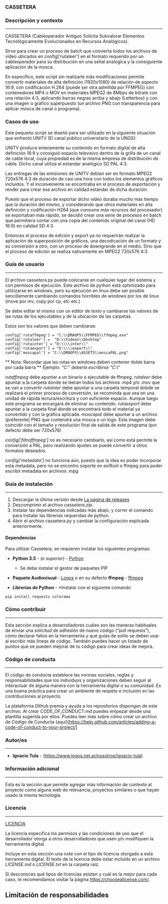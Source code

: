 
### CASSETERA
### Descripción y contexto
---
CASSETERA (Cableoperador Antiguo Solicita Subvalorar Elementos Tecnológicamente Evolucionados en Recursos Analógicos).

Sirve para crear un proceso de batch que convierta todos los archivos de video ubicados en config['rutaleer'] en el formato requerido por un cableoperador para su distribución en una señal analógica y la consiguiente aplicación de la mosca.

En específico, este script sin realizarle más modificaciones permite convertir materiales de alta definición (1920x1080) de relación de aspecto 16:9, con codificación H.264 (puede ser otra admitida por FFMPEG) con contenedores MP4 o MOV en materiales MPEG2 de 8Mbps de bitrate con una relación 4:3, aplicando barras negras arriba y abajo (Letterbox) y con una imagen o gráfico superpuesto (un archivo PNG con transparencia para aplicar mosca de canal o programa).


### Casos de uso

Este pequeño script se diseñó para ser utilizado en la siguiente situación que enfrentó UNITV (El canal público universitario de la UNGS):

UNITV produce enteramente su contenido en formato digital de alta definición 16:9 y consiguió espacio televisivo dentro de la grilla de un
canal de cable local, cuya propiedad es de la misma empresa de distribución de cable. Dicho canal utiliza el estandar analógico SD PAL 4:3.

Las entregas de las emisiones de UNITV debían ser en formato MPEG2 720x576 4:3 de duración de casi una hora con todos los elementos gráficos incluidos. Y el inconveniente se encontraba en el proceso de exportación y render para crear ese archivo en calidad estándar de dicha duración.

Puesto que el proceso de exportar dicho video duraba mucho más tiempo que la duración del mismo, y considerando que otros materiales en alta definición y codificación H264 (que consume más recursos del procesador) se exportaban más rápido, se decidió crear una serie de procesos en batch que permitiera contar con una copia del contenido original del canal (HD 16:9) en calidad SD 4:3.

Entonces el proceso de edición y export ya no requerirán realizar la aplicación de superposición de gráficos, una decodicación de un formato y su conversión a otro, con un proceso de downgrande en el medio. Sino que el proceso de edición se realiza nativamente en MPEG2 720x576 4:3.


### Guía de usuario
---

El archivo cassetera.py puede colocarse en cualquier lugar del sistema y con permisos de ejecución. Este archivo de python está optimizado para utilzizarse en windows, pero su ejecución en linux debe ser posible sencillamente cambiando comandos horribles de windows por los de linux (move por mv, copy por cp, etc etc.)

Se debe editar el mismo con un editor de texto y cambiarse los valores de las rutas de los ejecutables y de la ubicación de las carpetas.

Estos son los valores que deben cambiarse:
```
config['rutaffmpeg'] = "C:\\DMAOPS\\FFMPEG\\ffmpeg.exe"
config['rutaleer'] =  "D:\\Videos\\Desktop"
config['rutainter'] = "D:\\\\inter\\"
config['rutaexport'] = "D:\\\\export\\"
config['moscapal'] = "C:\\DMAOPS\\ASSETS\\moscaPAL.png"
```

** Nota: Recordar que las rutas en windows deben contener doble barra por cada barra **
    Ejemplo: _"C:\" debería escribirse "C:\\"_

_rutaffmpeg_ debe apuntar a un binario o ejecutable de ffmpeg.
_rutaleer_   debe apuntar a la carpeta donde se leeran todos los archivos .mp4 y/o .mov que se van a convertir
_rutainter_  debe apuntar a una carpeta temporal dobde se realizará el primer proceso de conversión, se recominda que sea en una unidad de rápida lectura/escritura y con suficiente espacio. Aunque luego este programa se encargará de eliminar su contenido.
_rutaexport_ debe apuntar a la carpeta final donde se encontrará todo el material ya convertido y con la gráfica aplicada.
_moscapal_   debe apuntar a un archivo (preferente) PNG que contendrá una mosca o un logo. Esta imagen debe coincidir con el tamaño y resolución final de salida de este programa (por defecto debe ser 720x576)


_config['filtroffmpeg']_ no es necesario cambiarlo, así como está permite la conversión a PAL, pero realizando ajustes se puede convertir a otros formatos deseados.

_config['metadata']_ no funciona aún, puesto que la idea es poder incorporar esta metadata, pero no se encontro soporte en exiftool o ffmpeg para poder escribir metadata en archivos .mpg


 	
### Guía de instalación
---

1. Descargar la última versión desde [La página de releases](https://github.com/logosfera-zero/Cassetera-proto/releases)
2. Descomprimir el archivo _cassetera.zip_.
3. Instalar las dependencias indicadas más abajo, y correr el comando para instalar las librerias requeridas de python.
4. Abrir el archivo cassetera.py y cambiar la configuración explicada anteriormente.


#### Dependencias

Para utilizar Cassetera, se requieren instalar los siguientes programas:

* **Python 3.5** - *(o superior)* - [Python](https://www.python.org/downloads/)
    * Se debe instalar el gestor de paquetes PIP 

* **Paquete Audiovisual** - [Logos](https://www.logos.net.ar/software/paquete-audiovisual) o en su defecto **ffmpeg** - [ffmpeg](https://www.ffmpeg.org/)
   
* **Librerias de Python** -   *Instalar con el siguiente comando
    
```
pip install requests colorama
```

### Cómo contribuir
---
Esta sección explica a desarrolladores cuáles son las maneras habituales de enviar una solicitud de adhesión de nuevo código (“pull requests”), cómo declarar fallos en la herramienta y qué guías de estilo se deben usar al escribir más líneas de código. También puedes hacer un listado de puntos que se pueden mejorar de tu código para crear ideas de mejora.

### Código de conducta 
---
El código de conducta establece las normas sociales, reglas y responsabilidades que los individuos y organizaciones deben seguir al interactuar de alguna manera con la herramienta digital o su comunidad. Es una buena práctica para crear un ambiente de respeto e inclusión en las contribuciones al proyecto. 

La plataforma Github premia y ayuda a los repositorios dispongan de este archivo. Al crear CODE_OF_CONDUCT.md puedes empezar desde una plantilla sugerida por ellos. Puedes leer más sobre cómo crear un archivo de Código de Conducta (aquí)[https://help.github.com/articles/adding-a-code-of-conduct-to-your-project/]

### Autor/es
---
* **Ignacio Tula** - (https://www.logos.net.ar/nosotros/ignacio-tula)

### Información adicional
---
Esta es la sección que permite agregar más información de contexto al proyecto como alguna web de relevancia, proyectos similares o que hayan usado la misma tecnología.

### Licencia 
---
[LICENCIA](https://github.com/EL-BID/Plantilla-de-repositorio/blob/master/LICENSE.md)

La licencia especifica los permisos y las condiciones de uso que el desarrollador otorga a otros desarrolladores que usen y/o modifiquen la herramienta digital.

Incluye en esta sección una note con el tipo de licencia otorgado a esta herramienta digital. El texto de la licencia debe estar incluído en un archivo *LICENSE.md* o *LICENSE.txt* en la carpeta raíz.

Si desconoces qué tipos de licencias existen y cuál es la mejor para cada caso, te recomendamos visitar la página https://choosealicense.com/.

## Limitación de responsabilidades

